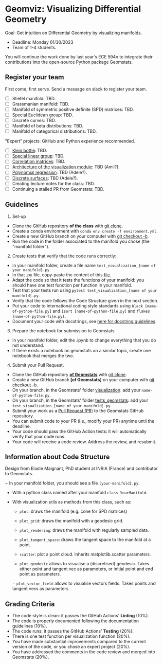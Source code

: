# Geomviz: Visualizing Differential Geometry

Goal: Get intuition on Differential Geometry by visualizing manifolds.

- Deadline: Monday 01/30/2023
- Team of 1-4 students.

You will continue the work done by last year's ECE 594n to integrate their contributions into the open-source Python package Geomstats.

## Register your team

First come, first serve. Send a message on slack to register your team.

- [ ] Stiefel manifold: TBD.
- [ ] Grassmanian manifold:  TBD.
- [ ] Manifold of symmetric positive definite (SPD) matrices:  TBD.
- [ ] Special Euclidean group:  TBD.
- [ ] Discrete curves:  TBD.
- [ ] Manifold of beta distributions:  TBD.
- [ ] Manifold of categorical distributions: TBD.

"Expert" projects: GitHub and Python experience recommended.

- [ ] [Klein bottle](https://github.com/geomstats/geomstats/pull/1707/files): TBD.
- [ ] [Special linear group](https://github.com/geomstats/geomstats/pull/1365/files): TBD.
- [ ] [Correlation matrices](https://github.com/geomstats/geomstats/pull/1695): TBD.
- [ ] [Architecture of the visualization module](https://github.com/geomstats/geomstats/pulls?q=is%3Apr+is%3Aopen+visualization): TBD (Amil?).
- [ ] [Polynomial regression](https://github.com/geomstats/geomstats/pull/1605/files): TBD (Adele?).
- [ ] [Discrete surfaces](https://github.com/geomstats/geomstats/pull/1711): TBD (Adele?).
- [ ] Creating lecture notes for the class: TBD.
- [ ] Continuing a stalled PR from Geomstats: TBD.

## Guidelines

1. Set-up
- Clone the GitHub repository **of the class** with [git clone](https://github.com/git-guides/git-clone).
- Create a conda environment with `conda env create -f environment.yml`.
- Create a new GitHub branch on your computer with [git checkout -b](https://github.com/Kunena/Kunena-Forum/wiki/Create-a-new-branch-with-git-and-manage-branches).
- Run the code in the folder associated to the manifold you chose (the "manifold folder").

2. Create tests that verify that the code runs correctly:
- In your manifold folder, create a file name `test_visualization_[name of your manifold].py`
- In that .py file, copy-paste the content of this [file](https://github.com/geomstats/geomstats/blob/master/tests/tests_geomstats/test_visualization.py).
- Adapt the code so that it tests the functions of your manifold: you should have one test function per function in your manifold.
- Test that your tests run using `pytest test_visualization_[name of your manifold].py`.
- Verify that the code follows the Code Structure given in the next section.
- Put your code to international coding style standards using `black [name-of-python-file.py]` and `isort [name-of-python-file.py]` and `flake8 [name-of-python-file.py]`.
- Document your code with docstrings, see [here for docstring guidelines](https://github.com/geomstats/geomstats/blob/master/docs/contributing.rst#writing-docstrings).

3. Prepare the notebook for submission to Geomstats
- In your manifold folder, edit the .ipynb to change everything that you do not understand.
- If there exists a notebook on geomstats on a similar topic, create one notebook that merges the two.

4. Submit your Pull Request.
- Clone the GitHub repository **[of Geomstats](https://github.com/geomstats/geomstats)** with [git clone](https://github.com/git-guides/git-clone).
- Create a new GitHub branch **[of Geomstats]** on your computer with [git checkout -b](https://github.com/Kunena/Kunena-Forum/wiki/Create-a-new-branch-with-git-and-manage-branches).
- On your branch, in the Geomstats' folder [visualization](https://github.com/geomstats/geomstats/tree/master/geomstats/visualization): add your `name-of-python-file.py`.
- On your branch, in the Geomstats' folder [tests_geomstats](https://github.com/geomstats/geomstats/tree/master/tests/tests_geomstats): add your `test_visualization_[name of your manifold].py`
- Submit your work as a [Pull Request (PR)](https://opensource.com/article/19/7/create-pull-request-github) to the Geomstats GitHub repository.
- You can submit code to your PR (i.e., modify your PR) anytime until the deadline.
- Your code should pass the GitHub Action tests: it will automatically verify that your code runs.
- Your code will receive a code review. Address the review, and resubmit.

## Information about Code Structure 

Design from Elodie Maignant, PhD student at INRIA (France) and contributor to Geomstats.

− In your manifold folder, you should see a file `[your-manifold].py`:
  - With a python class named after your manifold `class YourManifold`.
  - With visualization utils as methods from this class, such as:
    - `plot`: draws the manifold (e.g. cone for SPD matrices)
    - `plot_grid`: draws the manifold with a geodesic grid.
    - `plot_rendering`: draws the manifold with regularly sampled data.
    - `plot_tangent_space`: draws the tangent space to the manifold at a point.
    - `scatter`: plot a point cloud. Inherits matplotlib.scatter parameters.
    
    - `plot_geodesic` allows to visualise a (discretised) geodesic. Takes either point and tangent vec as parameters, or initial point and end point as parameters.
    
    − `plot_vector_field` allows to visualise vectors fields. Takes points and tangent vecs as parameters.


## Grading Criteria

- The code style is clean: it passes the GitHub Actions' **Linting** (10%).
- The code is properly documented following the documentation guidelines (10%).
- The code runs: it passes the GitHub Actions' **Testing** (20%).
- There is one test function per visualization function (20%).
- You have made substantial improvements compared to the current version of the code, or you chose an expert project (20%).
- You have addressed the comments in the code review and merged into Geomstats (20%).
